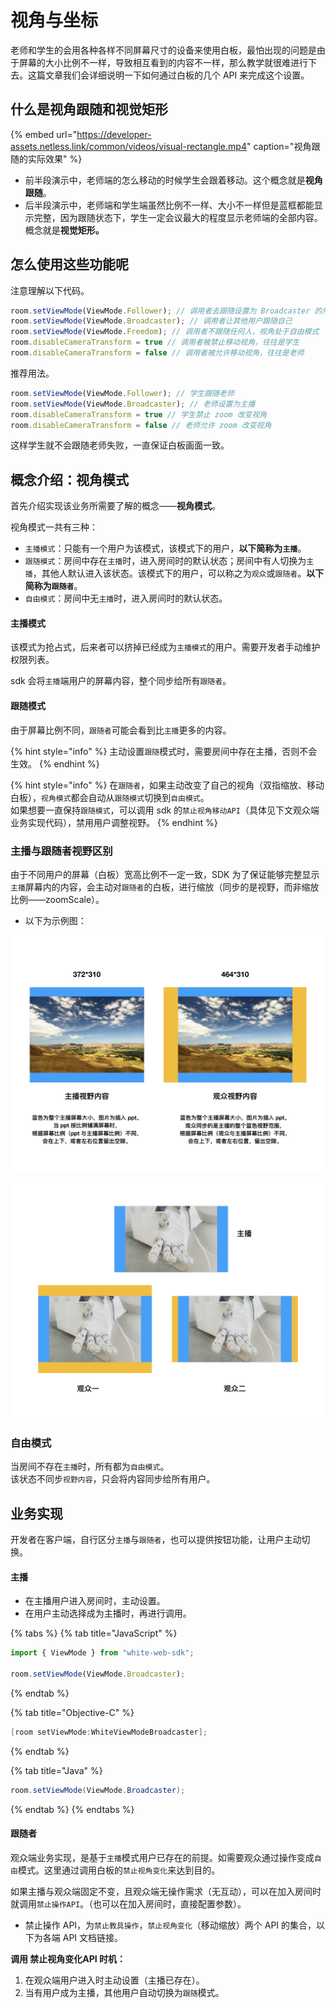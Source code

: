 # 视角与坐标

老师和学生的会用各种各样不同屏幕尺寸的设备来使用白板，最怕出现的问题是由于屏幕的大小比例不一样，导致相互看到的内容不一样，那么教学就很难进行下去。这篇文章我们会详细说明一下如何通过白板的几个 API 来完成这个设置。

## 什么是视角跟随和视觉矩形

{% embed url="https://developer-assets.netless.link/common/videos/visual-rectangle.mp4" caption="视角跟随的实际效果" %}

* 前半段演示中，老师端的怎么移动的时候学生会跟着移动。这个概念就是**视角跟随**。
* 后半段演示中，老师端和学生端虽然比例不一样、大小不一样但是蓝框都能显示完整，因为跟随状态下，学生一定会议最大的程度显示老师端的全部内容。概念就是**视觉矩形。**

## 怎么使用这些功能呢

注意理解以下代码。

```javascript
room.setViewMode(ViewMode.Follower); // 调用者去跟随设置为 Broadcaster 的用户
room.setViewMode(ViewMode.Broadcaster); // 调用者让其他用户跟随自己
room.setViewMode(ViewMode.Freedom); // 调用者不跟随任何人，视角处于自由模式
room.disableCameraTransform = true // 调用者被禁止移动视角，往往是学生
room.disableCameraTransform = false // 调用者被允许移动视角，往往是老师
```

推荐用法。

```javascript
room.setViewMode(ViewMode.Follower); // 学生跟随老师
room.setViewMode(ViewMode.Broadcaster); // 老师设置为主播
room.disableCameraTransform = true // 学生禁止 zoom 改变视角
room.disableCameraTransform = false // 老师允许 zoom 改变视角
```

这样学生就不会跟随老师失败，一直保证白板画面一致。

## 概念介绍：视角模式

首先介绍实现该业务所需要了解的概念——**视角模式**。

视角模式一共有三种：

* `主播模式`：只能有一个用户为该模式，该模式下的用户，**以下简称为`主播`**。
* `跟随模式`：房间中存在`主播`时，进入房间时的默认状态；房间中有人切换为`主播`，其他人默认进入该状态。该模式下的用户，可以称之为`观众`或`跟随者`。**以下简称为`跟随者`**。
* `自由模式`：房间中无`主播`时，进入房间时的默认状态。

#### 主播模式

该模式为抢占式，后来者可以挤掉已经成为`主播模式`的用户。需要开发者手动维护权限列表。

sdk 会将`主播`端用户的屏幕内容，整个同步给所有`跟随者`。

#### 跟随模式

由于屏幕比例不同，`跟随者`可能会看到比`主播`更多的内容。

{% hint style="info" %}
主动设置`跟随`模式时，需要房间中存在主播，否则不会生效。
{% endhint %}

{% hint style="info" %}
在`跟随者`，如果主动改变了自己的视角（双指缩放、移动白板），`视角模式`都会自动从`跟随模式`切换到`自由模式`。  
如果想要一直保持`跟随模式`，可以调用 sdk 的`禁止视角移动API`（具体见下文观众端业务实现代码），禁用用户调整视野。
{% endhint %}

### 主播与跟随者视野区别

由于不同用户的屏幕（白板）宽高比例不一定一致，SDK 为了保证能够完整显示`主播`屏幕内的内容，会主动对`跟随者`的白板，进行缩放（同步的是视野，而非缩放比例——zoomScale）。

* 以下为示例图：

![](../.gitbook/assets/viewmode.001.png)

![](../.gitbook/assets/viewmode.002.png)

### 自由模式

当房间不存在`主播`时，所有都为`自由模式`。  
该状态不同步`视野内容`，只会将内容同步给所有用户。

## 业务实现

开发者在客户端，自行区分`主播`与`跟随者`，也可以提供按钮功能，让用户主动切换。

#### 主播

* 在主播用户进入房间时，主动设置。
* 在用户主动选择成为主播时，再进行调用。

{% tabs %}
{% tab title="JavaScript" %}
```javascript
import { ViewMode } from "white-web-sdk";

room.setViewMode(ViewMode.Broadcaster);
```
{% endtab %}

{% tab title="Objective-C" %}
```objectivec
[room setViewMode:WhiteViewModeBroadcaster];
```
{% endtab %}

{% tab title="Java" %}
```java
room.setViewMode(ViewMode.Broadcaster);
```
{% endtab %}
{% endtabs %}

#### 跟随者

观众端业务实现，是基于`主播`模式用户已存在的前提。如需要观众通过操作变成`自由`模式。这里通过调用白板的`禁止视角变化`来达到目的。

如果主播与观众端固定不变，且观众端无操作需求（无互动），可以在加入房间时就调用`禁止操作API`。（也可以在加入房间时，直接配置参数）。

* 禁止操作 API，为`禁止教具操作`，`禁止视角变化`（移动缩放）两个 API 的集合，以下为各端 API 文档链接。

**调用 禁止视角变化API 时机：**

1. 在观众端用户进入时主动设置（主播已存在）。
2. 当有用户成为主播，其他用户自动切换为`跟随`模式。

